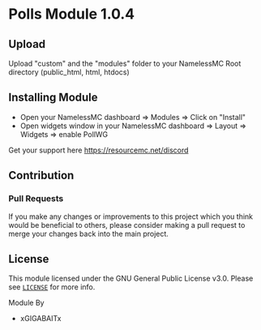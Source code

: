 # Polls Module 1.0.4
## Upload
Upload "custom" and the "modules" folder to your NamelessMC Root directory (public_html, html, htdocs)

## Installing Module
- Open your NamelessMC dashboard => Modules => Click on "Install"
- Open widgets window in your NamelessMC dashboard => Layout => Widgets => enable PollWG

Get your support here https://resourcemc.net/discord

## Contribution
### Pull Requests
If you make any changes or improvements to this project which you think would be beneficial to others, please consider making a pull request to merge your changes back into the main project.

## License
This module licensed under the GNU General Public License v3.0. Please see  [`LICENSE`](https://github.com/GIGABAIT-Official/Poll/blob/main/LICENSE) for more info.

Module By
- xGIGABAITx
